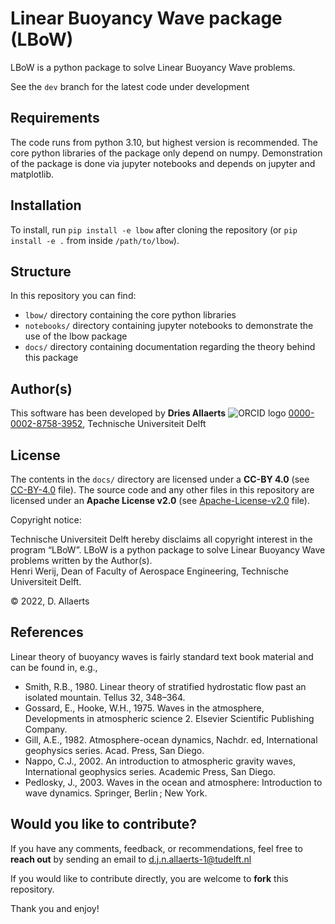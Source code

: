 # Linear Buoyancy Wave package (LBoW)
LBoW is a python package to solve Linear Buoyancy Wave problems.

See the `dev` branch for the latest code under development

## Requirements
The code runs from python 3.10, but highest version is recommended. The core python libraries of the package only depend on numpy. Demonstration of the package is done via jupyter notebooks and depends on jupyter and matplotlib.

## Installation
To install, run `pip install -e lbow` after cloning the repository (or `pip install -e .` from inside `/path/to/lbow`).

## Structure
In this repository you can find:
- `lbow/` directory containing the core python libraries
- `notebooks/` directory containing jupyter notebooks to demonstrate the use of the lbow package
- `docs/` directory containing documentation regarding the theory behind this package

## Author(s)
This software has been developed by
**Dries Allaerts** ![ORCID logo](https://info.orcid.org/wp-content/uploads/2019/11/orcid_16x16.png) [0000-0002-8758-3952](https://orcid.org/0000-0002-8758-3952), Technische Universiteit Delft

## License
The contents in the `docs/` directory are licensed under a **CC-BY 4.0** (see [CC-BY-4.0](LICENSES/CC-BY-4.0.txt) file). The source code and any other files in this repository are licensed under an **Apache License v2.0** (see [Apache-License-v2.0](LICENSES/Apache-License-v2.0.txt) file).

Copyright notice:

Technische Universiteit Delft hereby disclaims all copyright interest in the program “LBoW”. LBoW is a python package to solve Linear Buoyancy Wave problems written by the Author(s).  
Henri Werij, Dean of Faculty of Aerospace Engineering, Technische Universiteit Delft.

&copy; 2022, D. Allaerts

## References
Linear theory of buoyancy waves is fairly standard text book material and can be found in, e.g.,
- Smith, R.B., 1980. Linear theory of stratified hydrostatic flow past an isolated mountain. Tellus 32, 348–364.
- Gossard, E., Hooke, W.H., 1975. Waves in the atmosphere, Developments in atmospheric science 2. Elsevier Scientific Publishing Company.
- Gill, A.E., 1982. Atmosphere-ocean dynamics, Nachdr. ed, International geophysics series. Acad. Press, San Diego.
- Nappo, C.J., 2002. An introduction to atmospheric gravity waves, International geophysics series. Academic Press, San Diego.
- Pedlosky, J., 2003. Waves in the ocean and atmosphere: Introduction to wave dynamics. Springer, Berlin ; New York.

## Would you like to contribute?

If you have any comments, feedback, or recommendations, feel free to **reach out** by sending an email to d.j.n.allaerts-1@tudelft.nl

If you would like to contribute directly, you are welcome to **fork** this repository.

Thank you and enjoy!
